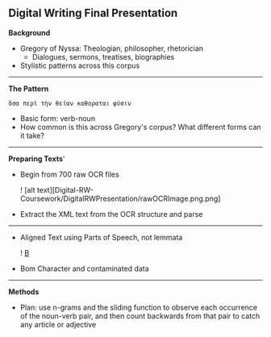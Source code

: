 Digital Writing Final Presentation
---
**Background**

- Gregory of Nyssa: Theologian, philosopher, rhetorician
	- Dialogues, sermons, treatises, biographies
- Stylistic patterns across this corpus

---
**The Pattern**

	ὅσα περὶ τὴν θείαν καθοραται φύσιν
	
- Basic form: verb-noun
- How common is this across Gregory's corpus?  What different forms can it take?

---
**Preparing Texts**'

- Begin from 700 raw OCR files

	! [alt text][Digital-RW-Coursework/DigitalRWPresentation/rawOCRImage.png.png]
- Extract the XML text from the OCR structure and parse

---

- Aligned Text using Parts of Speech, not lemmata

	! [B](https://github.com/cshanley18/Digital-RW-Coursework/blob/master/DigitalRWPresentation/alignedPoS100.png.png)
- Bom Character and contaminated data
	 

---
**Methods**

- Plan: use n-grams and the sliding function to observe each occurrence of the noun-verb pair, and then count backwards from that pair to catch any article or adjective
